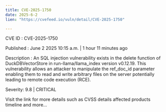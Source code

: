 ```yaml
---
title: CVE-2025-1750
date: 2025-6-2
lien: "https://cvefeed.io/vuln/detail/CVE-2025-1750"

---
```


CVE ID : CVE-2025-1750

Published :  June 2
2025
10:15 a.m. | 1 hour
11 minutes ago

Description : An SQL injection vulnerability exists in the delete function of DuckDBVectorStore in run-llama/llama_index version v0.12.19. This vulnerability allows an attacker to manipulate the ref_doc_id parameter
enabling them to read and write arbitrary files on the server
potentially leading to remote code execution (RCE).

Severity: 9.8 | CRITICAL

Visit the link for more details
such as CVSS details
affected products
timeline
and more...
